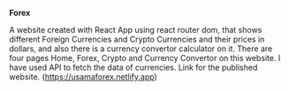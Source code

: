 **Forex**

A website created with React App using react router dom, that shows different Foreign Currencies and Crypto Currencies and their prices in dollars, and also there is a currency convertor calculator on it.
There are four pages Home, Forex, Crypto and Currency Convertor on this website.
I have used API to fetch the data of currencies.
Link for the published website. (https://usamaforex.netlify.app)

